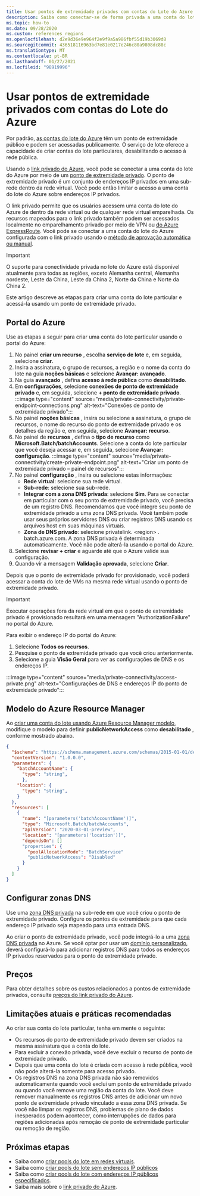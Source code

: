 ```yaml
---
title: Usar pontos de extremidade privados com contas do Lote do Azure
description: Saiba como conectar-se de forma privada a uma conta do lote do Azure usando pontos de extremidade privados.
ms.topic: how-to
ms.date: 09/28/2020
ms.custom: references_regions
ms.openlocfilehash: d2e9d36e9e964f2e9f9a5a986fbf55d19b3069d8
ms.sourcegitcommit: 436518116963bd7e81e0217e246c80a9808dc88c
ms.translationtype: MT
ms.contentlocale: pt-BR
ms.lasthandoff: 01/27/2021
ms.locfileid: "98919996"
---
```

# <a name="use-private-endpoints-with-azure-batch-accounts"></a>Usar pontos de extremidade privados com contas do Lote do Azure

Por padrão, [as contas do lote do Azure](accounts.md) têm um ponto de extremidade público e podem ser acessadas publicamente. O serviço de lote oferece a capacidade de criar contas do lote particulares, desabilitando o acesso à rede pública.

Usando o [link privado do Azure](../private-link/private-link-overview.md), você pode se conectar a uma conta do lote do Azure por meio de um [ponto de extremidade privado](../private-link/private-endpoint-overview.md). O ponto de extremidade privado é um conjunto de endereços IP privados em uma sub-rede dentro da rede virtual. Você pode então limitar o acesso a uma conta do lote do Azure sobre endereços IP privados.

O link privado permite que os usuários acessem uma conta do lote do Azure de dentro da rede virtual ou de qualquer rede virtual emparelhada. Os recursos mapeados para o link privado também podem ser acessados localmente no emparelhamento privado por meio de VPN ou [do Azure ExpressRoute](../expressroute/expressroute-introduction.md). Você pode se conectar a uma conta do lote do Azure configurada com o link privado usando o [método de aprovação automática ou manual](../private-link/private-endpoint-overview.md#access-to-a-private-link-resource-using-approval-workflow).

> [!IMPORTANT]
> O suporte para conectividade privada no lote do Azure está disponível atualmente para todas as regiões, exceto Alemanha central, Alemanha nordeste, Leste da China, Leste da China 2, Norte da China e Norte da China 2.

Este artigo descreve as etapas para criar uma conta do lote particular e acessá-la usando um ponto de extremidade privado.

## <a name="azure-portal"></a>Portal do Azure

Use as etapas a seguir para criar uma conta do lote particular usando o portal do Azure:

1. No painel **criar um recurso** , escolha **serviço de lote** e, em seguida, selecione **criar**.
2. Insira a assinatura, o grupo de recursos, a região e o nome da conta do lote na guia **noções básicas** e selecione **Avançar: avançado**.
3. Na guia **avançado** , defina **acesso à rede pública** como **desabilitado**.
4. Em **configurações**, selecione **conexões de ponto de extremidade privado** e, em seguida, selecione **+ ponto de extremidade privado**.
   :::image type="content" source="media/private-connectivity/private-endpoint-connections.png" alt-text="Conexões de ponto de extremidade privado":::
5. No painel **noções básicas** , insira ou selecione a assinatura, o grupo de recursos, o nome do recurso do ponto de extremidade privado e os detalhes da região e, em seguida, selecione **Avançar: recurso**.
6. No painel de **recursos** , defina o **tipo de recurso** como **Microsoft.Batch/batchAccounts**. Selecione a conta do lote particular que você deseja acessar e, em seguida, selecione **Avançar: configuração**.
   :::image type="content" source="media/private-connectivity/create-private-endpoint.png" alt-text="Criar um ponto de extremidade privado – painel de recursos":::
7. No painel **configuração** , insira ou selecione estas informações:
   - **Rede virtual**: selecione sua rede virtual.
   - **Sub-rede**: selecione sua sub-rede.
   - **Integrar com a zona DNS privada**: selecione **Sim**. Para se conectar em particular com o seu ponto de extremidade privado, você precisa de um registro DNS. Recomendamos que você integre seu ponto de extremidade privado a uma zona DNS privada. Você também pode usar seus próprios servidores DNS ou criar registros DNS usando os arquivos host em suas máquinas virtuais.
   - **Zona de DNS privado**: selecione privatelink. \<region\> . batch.azure.com. A zona DNS privada é determinada automaticamente. Você não pode alterá-la usando o portal do Azure.
8. Selecione **revisar + criar** e aguarde até que o Azure valide sua configuração.
9. Quando vir a mensagem **Validação aprovada**, selecione **Criar**.

Depois que o ponto de extremidade privado for provisionado, você poderá acessar a conta do lote de VMs na mesma rede virtual usando o ponto de extremidade privado.

> [!IMPORTANT]
> Executar operações fora da rede virtual em que o ponto de extremidade privado é provisionado resultará em uma mensagem "AuthorizationFailure" no portal do Azure.

Para exibir o endereço IP do portal do Azure:

1. Selecione **Todos os recursos**.
2. Pesquise o ponto de extremidade privado que você criou anteriormente.
3. Selecione a guia **Visão Geral** para ver as configurações de DNS e os endereços IP.

:::image type="content" source="media/private-connectivity/access-private.png" alt-text="Configurações de DNS e endereços IP do ponto de extremidade privado":::

## <a name="azure-resource-manager-template"></a>Modelo do Azure Resource Manager

Ao [criar uma conta do lote usando Azure Resource Manager modelo](quick-create-template.md), modifique o modelo para definir **publicNetworkAccess** como **desabilitado** , conforme mostrado abaixo.

```json
{
  "$schema": "https://schema.management.azure.com/schemas/2015-01-01/deploymentTemplate.json#",
  "contentVersion": "1.0.0.0",
  "parameters": {
    "batchAccountName": {
      "type": "string",
      },
    "location": {
      "type": "string",
    }
  },
  "resources": [
    {
      "name": "[parameters('batchAccountName')]",
      "type": "Microsoft.Batch/batchAccounts",
      "apiVersion": "2020-03-01-preview",
      "location": "[parameters('location')]",
      "dependsOn": []
      "properties": {
        "poolAllocationMode": "BatchService"
        "publicNetworkAccess": "Disabled"
      }
    }
  ]
}
```

## <a name="configure-dns-zones"></a>Configurar zonas DNS

Use uma [zona DNS privada](../dns/private-dns-privatednszone.md) na sub-rede em que você criou o ponto de extremidade privado. Configure os pontos de extremidade para que cada endereço IP privado seja mapeado para uma entrada DNS.

Ao criar o ponto de extremidade privado, você pode integrá-lo a uma [zona DNS privada](../dns/private-dns-privatednszone.md) no Azure. Se você optar por usar um [domínio personalizado](../dns/dns-custom-domain.md), deverá configurá-lo para adicionar registros DNS para todos os endereços IP privados reservados para o ponto de extremidade privado.

## <a name="pricing"></a>Preços

Para obter detalhes sobre os custos relacionados a pontos de extremidade privados, consulte [preços do link privado do Azure](https://azure.microsoft.com/pricing/details/private-link/).

## <a name="current-limitations-and-best-practices"></a>Limitações atuais e práticas recomendadas

Ao criar sua conta do lote particular, tenha em mente o seguinte:

- Os recursos do ponto de extremidade privado devem ser criados na mesma assinatura que a conta do lote.
- Para excluir a conexão privada, você deve excluir o recurso de ponto de extremidade privado.
- Depois que uma conta do lote é criada com acesso à rede pública, você não pode alterá-la somente para acesso privado.
- Os registros DNS na zona DNS privada não são removidos automaticamente quando você exclui um ponto de extremidade privado ou quando você remove uma região da conta do lote. Você deve remover manualmente os registros DNS antes de adicionar um novo ponto de extremidade privado vinculado a essa zona DNS privada. Se você não limpar os registros DNS, problemas de plano de dados inesperados podem acontecer, como interrupções de dados para regiões adicionadas após remoção de ponto de extremidade particular ou remoção de região.

## <a name="next-steps"></a>Próximas etapas

- Saiba como [criar pools do lote em redes virtuais](batch-virtual-network.md).
- Saiba como [criar pools do lote sem endereços IP públicos](batch-pool-no-public-ip-address.md)
- Saiba como [criar pools do lote com endereços IP públicos especificados](create-pool-public-ip.md).
- Saiba mais sobre o [link privado do Azure](../private-link/private-link-overview.md).

